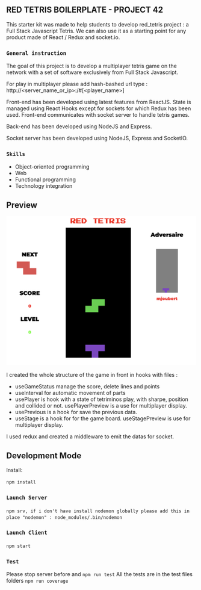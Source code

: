 ## RED TETRIS BOILERPLATE - PROJECT 42

This starter kit was made to help students to develop red_tetris project : a Full Stack Javascript Tetris. We can also use it as a starting point for any product made of React / Redux and socket.io.

### `General instruction`

The goal of this project is to develop a multiplayer tetris game on the network with a set of software exclusively from Full Stack Javascript.

For play in multiplayer please add hash-bashed url type :
http://<server_name_or_ip>:<port>/#<room>[<player_name>]

Front-end has been developed using latest features from ReactJS. State is managed using React Hooks except for sockets for which Redux has been used. Front-end communicates with socket server to handle tetris games.

Back-end has been developed using NodeJS and Express.

Socket server has been developed using NodeJS, Express and SocketIO.

### `Skills`

<ul>
  <li>
    Object-oriented programming
  </li>
  <li>
    Web
  </li>
  <li>
    Functional programming
  </li>
  <li>
    Technology integration
   </li>
</ul>     

## Preview

![](red_tetris_multi.png)

I created the whole structure of the game in front in hooks with files :

<ul>
  <li>
    useGameStatus manage the score, delete lines and points
  </li>
  <li>
    useInterval for automatic movement of parts
  </li>
  <li>
    usePlayer is hook with a state of tetriminos play, with sharpe, position and collided or not. usePlayerPreview is a use for multiplayer display.
  </li>
  <li>
    usePrevious is a hook for save the previous data.
   </li>
    <li>
    useStage is a hook for for the game board. useStagePreview is use for multiplayer display.
   </li>
</ul> 

I used redux and created a middleware to emit the datas for socket.

## Development Mode

Install:

`npm install`

### `Launch Server`

`npm srv, if i don't have install nodemon globally please add this in place "nodemon" : node_modules/.bin/nodemon`

### `Launch Client`

`npm start`

### `Test`

Please stop server before and 
`npm run test`
All the tests are in the test files folders
`npm run coverage`
